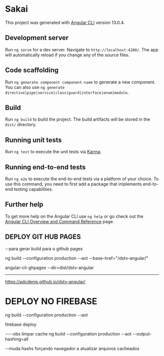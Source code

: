 # Sakai

This project was generated with [Angular CLI](https://github.com/angular/angular-cli) version 13.0.4.

## Development server

Run `ng serve` for a dev server. Navigate to `http://localhost:4200/`. The app will automatically reload if you change any of the source files.

## Code scaffolding

Run `ng generate component component-name` to generate a new component. You can also use `ng generate directive|pipe|service|class|guard|interface|enum|module`.

## Build

Run `ng build` to build the project. The build artifacts will be stored in the `dist/` directory.

## Running unit tests

Run `ng test` to execute the unit tests via [Karma](https://karma-runner.github.io).

## Running end-to-end tests

Run `ng e2e` to execute the end-to-end tests via a platform of your choice. To use this command, you need to first add a package that implements end-to-end testing capabilities.

## Further help

To get more help on the Angular CLI use `ng help` or go check out the [Angular CLI Overview and Command Reference](https://angular.io/cli) page.

## DEPLOY GIT HUB PAGES

--para gerar build para o github pages

ng build --configuration production --aot --base-href="/dstv-angular/"

angular-cli-ghpages --dir=dist/dstv-angular


--------------------

https://adcdenis.github.io/dstv-angular/


# DEPLOY NO FIREBASE

ng build --configuration production --aot

firebase deploy


----obs limpar cache
ng build --configuration production --aot --output-hashing=all

--muda hashs forçando navegador a atualizar arquivos cacheados
